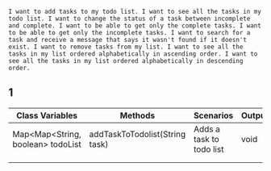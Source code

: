 

``
I want to add tasks to my todo list.
I want to see all the tasks in my todo list.
I want to change the status of a task between incomplete and complete.
I want to be able to get only the complete tasks.
I want to be able to get only the incomplete tasks.
I want to search for a task and receive a message that says it wasn't found if it doesn't exist.
I want to remove tasks from my list.
I want to see all the tasks in my list ordered alphabetically in ascending order.
I want to see all the tasks in my list ordered alphabetically in descending order.
``



## 1

| Class Variables                   | Methods                        | Scenarios                | Output/Return |
|-----------------------------------|--------------------------------|--------------------------|---------------|
| Map<Map<String, boolean> todoList | addTaskToTodolist(String task) | Adds a task to todo list | void          |
|                                   |                                |                          |               |
|                                   |                                |                          |               |


